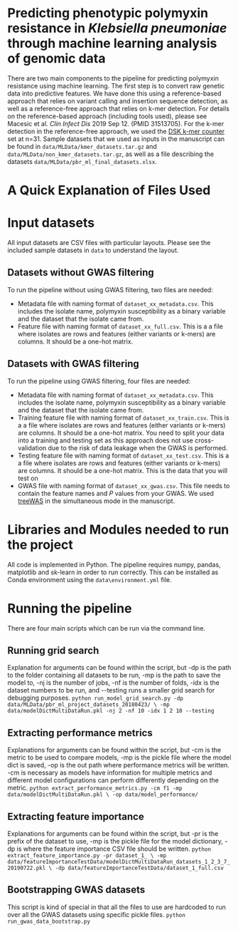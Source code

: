 # Predicting phenotypic polymyxin resistance in *Klebsiella pneumoniae* through machine learning analysis of genomic data

There are two main components to the pipeline for predicting polymyxin resistance using machine learning. The first step is to convert raw genetic data into predictive features. We have done this using a reference-based approach that relies on variant calling and insertion sequence detection, as well as a reference-free approach that relies on k-mer detection. For details on the reference-based approach (including tools used), please see Macesic et al. *Clin Infect Dis* 2019 Sep 12. (PMID 31513705). For the k-mer detection in the reference-free approach, we used the [DSK k-mer counter](https://github.com/GATB/dsk) set at n=31. Sample datasets that we used as inputs in the manuscript can be found in `data/MLData/kmer_datasets.tar.gz` and `data/MLData/non_kmer_datasets.tar.gz`, as well as a file describing the datasets `data/MLData/pbr_ml_final_datasets.xlsx`.

# A Quick Explanation of Files Used


# Input datasets
All input datasets are CSV files with particular layouts. Please see the included sample datasets in `data` to understand the layout.

## Datasets without GWAS filtering
To run the pipeline without using GWAS filtering, two files are needed:
- Metadata file with naming format of `dataset_xx_metadata.csv`. This includes the isolate name, polymyxin susceptibility as a binary variable and the dataset that the isolate came from.
- Feature file with naming format of `dataset_xx_full.csv`. This is a a file where isolates are rows and features (either variants or k-mers) are columns. It should be a one-hot matrix.

## Datasets with GWAS filtering
To run the pipeline using GWAS filtering, four files are needed:
- Metadata file with naming format of `dataset_xx_metadata.csv`. This includes the isolate name, polymyxin susceptibility as a binary variable and the dataset that the isolate came from.
- Training feature file with naming format of `dataset_xx_train.csv`. This is a a file where isolates are rows and features (either variants or k-mers) are columns. It should be a one-hot matrix. You need to split your data into a training and testing set as this approach does not use cross-validation due to the risk of data leakage when the GWAS is performed.
- Testing feature file with naming format of `dataset_xx_test.csv`. This is a a file where isolates are rows and features (either variants or k-mers) are columns. It should be a one-hot matrix. This is the data that you will test on
- GWAS file with naming format of `dataset_xx_gwas.csv`. This file needs to contain the feature names and *P* values from your GWAS. We used [treeWAS](https://github.com/caitiecollins/treeWAS) in the simultaneous mode in the manuscript.

# Libraries and Modules needed to run the project
All code is implemented in Python. The pipeline requires numpy, pandas, matplotlib and sk-learn in order to run correctly.
This can be installed as Conda environment using the `data\environment.yml` file.

# Running the pipeline
There are four main scripts which can be run via the command line.

## Running grid search
Explanation for arguments can be found within the script, but -dp is the path to the folder containing all datasets to be run, -mp is the path to save the model to, -nj is the number of jobs, -nf is the number of folds, -idx is the dataset numbers to be run, and --testing runs a smaller grid search for debugging purposes.
`python run_model_grid_search.py -dp data/MLData/pbr_ml_project_datasets_20180423/ \
-mp data/modelDictMultiDataRun.pkl -nj 2 -nf 10 -idx 1 2 10 --testing`

## Extracting performance metrics
Explanations for arguments can be found within the script, but -cm is the metric to be used to compare models, -mp is the pickle file where the model dict is saved, -op is the out path where performance metrics will be written. -cm is necessary as models have information for multiple metrics and different model configurations can perform differently depending on the metric.
`python extract_performance_metrics.py -cm f1 -mp data/modelDictMultiDataRun.pkl \
-op data/model_performance/`

## Extracting feature importance
Explanations for arguments can be found within the script, but -pr is the prefix of the dataset to use, -mp is the pickle file for the model dictionary, -dp is where the feature importance CSV file should be written.
`python extract_feature_importance.py -pr dataset_1_ \
-mp data/featureImportanceTestData/modelDictMultiDataRun_datasets_1_2_3_7_20190722.pkl \
-dp data/featureImportanceTestData/dataset_1_full.csv`

## Bootstrapping GWAS datasets
This script is kind of special in that all the files to use are hardcoded to run over all the GWAS datasets using specific pickle files.
`python run_gwas_data_bootstrap.py`
